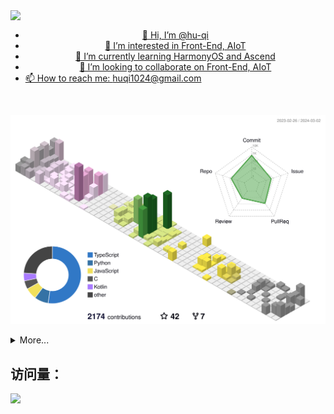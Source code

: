 <!---
hu-qi/hu-qi is a ✨ special ✨ repository because its `README.md` (this file) appears on your GitHub profile.
You can click the Preview link to take a look at your changes.
--->

<a align="center" href="https://github.com/hu-qi">
  
  <img width="50%" align="top" src="https://github-readme-stats-one-mu-82.vercel.app/api/top-langs/?username=hu-qi&layout=compact&langs_count=8">

  <br>
  
  - 👋 Hi, I’m @hu-qi
  - 👀 I’m interested in Front-End, AIoT
  - 🌱 I’m currently learning HarmonyOS and Ascend
  - 💞️ I’m looking to collaborate on Front-End, AIoT
  - 📫 How to reach me: huqi1024@gmail.com
</a>

<br>

![](profile-3d-contrib/profile-season-animate.svg)

<details>
<summary>More...</summary>
  <img src="https://github-profile-trophy.vercel.app/?username=hu-qi">
  <br>
  <img src="https://cr-skills-chart-widget.azurewebsites.net/api/api?username=hu-qi">
</details>


## 访问量： 
![](https://profile-counter.glitch.me/hu-qi/count.svg)
